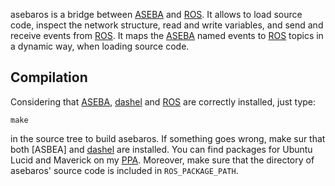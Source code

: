 asebaros is a bridge between [ASEBA] and [ROS].
It allows to load source code, inspect the network structure, read and write variables, and send and receive events from [ROS].
It maps the [ASEBA] named events to [ROS] topics in a dynamic way, when loading source code.

Compilation
-----------

Considering that [ASEBA], [dashel] and [ROS] are correctly installed, just type:

	make

in the source tree to build asebaros.
If something goes wrong, make sur that both [ASBEA] and [dashel] are installed.
You can find packages for Ubuntu Lucid and Maverick on my [PPA].
Moreover, make sure that the directory of asebaros' source code is included in `ROS_PACKAGE_PATH`.

[ASEBA]: http://mobots.epfl.ch/aseba.html
[ROS]: http://www.ros.org
[dashel]: http://gna.org/projects/dashel
[PPA]: http://launchpad.net/~stephane.magnenat
